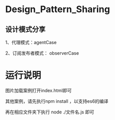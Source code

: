 # Design_Pattern_Sharing
## 设计模式分享
1、代理模式：agentCase  

2、订阅发布者模式： observerCase

#  运行说明

图片加载案例打开index.html即可

其他案例，请先执行npm install ，以支持es6的编译

再在相应文件夹下执行 node ./文件名.js 即可
